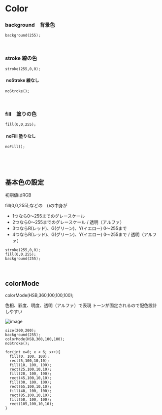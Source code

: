 # Color


### background　背景色

```
background(255);
```

&nbsp;


### stroke 線の色

```
stroke(255,0,0);
```

####  noStroke 線なし
```
noStroke();
```

&nbsp;

### fill　塗りの色

```
fill(0,0,255);
```
####  noFill 塗りなし
```
noFill();
```

&nbsp;


&nbsp;

## 基本色の設定

初期値はRGB

fill(0,0,255);などの　()の中身が

* 1つなら0〜255までのグレースケール
* 2つなら0〜255までのグレースケール / 透明（アルファ）
* 3つならR(レッド)、G(グリーン)、Y(イエロー) 0〜255まで
* 4つならR(レッド)、G(グリーン)、Y(イエロー) 0〜255まで / 透明（アルファ）

```
stroke(255,0,0);
fill(0,0,255);
background(255);
```

&nbsp;
&nbsp;
&nbsp;

## colorMode

colorMode(HSB,360,100,100,100);

色相、彩度、明度、透明（アルファ）で表現
トーンが固定されるので配色設計しやすい


![image](https://yonekura907.github.io/dh17processing/for01.png)

```
size(200,200);
background(255);
colorMode(HSB,360,100,100);
noStroke();

for(int x=0; x < 6; x++){
  fill(0, 100, 100);
  rect(5,100,10,10);
  fill(10, 100, 100);
  rect(25,100,10,10);
  fill(20, 100, 100);
  rect(45,100,10,10);
  fill(30, 100, 100);
  rect(65,100,10,10);
  fill(40, 100, 100);
  rect(85,100,10,10);
  fill(50, 100, 100);
  rect(105,100,10,10);
}
```

&nbsp;
&nbsp;
&nbsp;
&nbsp;





